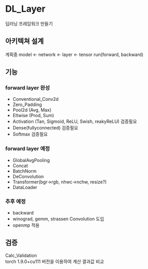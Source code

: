 DL_Layer
=============
딥러닝 프레임워크 만들기

아키텍쳐 설계
------------
계획중
model <- network <- layer <- tensor
run(forward, backward)

기능
------------
### forward layer 완성
- Conventional_Conv2d
- Zero_Padding
- Pool2d (Avg, Max)
- Eltwise (Prod, Sum)
- Activation (Tan, Sigmoid, ReLU, Swish, reakyReLU) 검증필요
- Dense(fullyconnected) 검증필요
- Softmax 검증필요

### forward layer 예정
- GlobalAvgPooling
- Concat
- BatchNorm
- DeConvolution
- Transformer(bgr->rgb, nhwc->nchw, resize?)
- DataLoader

### 추후 예정
- backward
- winograd, gemm, strassen Convolution 도입
- openmp 적용

검증
-------------
Calc_Validation   
torch 1.9.0+cu111 버전을 이용하여 계산 결과값 비교
